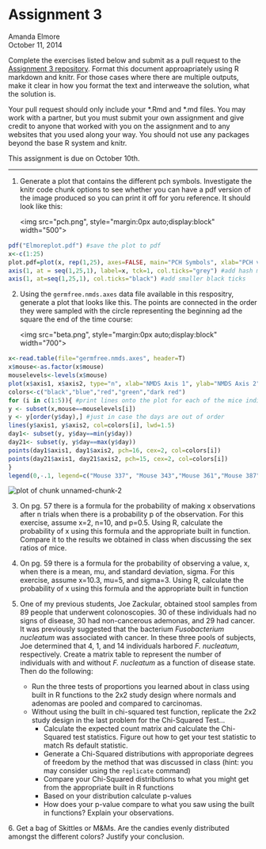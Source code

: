# Assignment 3
Amanda Elmore  
October 11, 2014  

Complete the exercises listed below and submit as a pull request to the [Assignment 3 repository](http://www.github.com/microbialinformatics/assignment03).  Format this document approapriately using R markdown and knitr. For those cases where there are multiple outputs, make it clear in how you format the text and interweave the solution, what the solution is.

Your pull request should only include your *.Rmd and *.md files. You may work with a partner, but you must submit your own assignment and give credit to anyone that worked with you on the assignment and to any websites that you used along your way. You should not use any packages beyond the base R system and knitr.

This assignment is due on October 10th.

------

1.  Generate a plot that contains the different pch symbols. Investigate the knitr code chunk options to see whether you can have a pdf version of the image produced so you can print it off for yoru reference. It should look like this:

    <img src="pch.png", style="margin:0px auto;display:block" width="500">


```r
pdf("Elmoreplot.pdf") #save the plot to pdf
x<-c(1:25)
plot.pdf=plot(x, rep(1,25), axes=FALSE, main="PCH Symbols", xlab="PCH value", ylab="",  pch=c(1:25), cex=2)
axis(1, at = seq(1,25,1), label=x, tck=1, col.ticks="grey") #add hash marks
axis(1, at=seq(1,25,1), col.ticks="black") #add smaller black ticks
```

2.  Using the `germfree.nmds.axes` data file available in this respositry, generate a plot that looks like this. The points are connected in the order they were sampled with the circle representing the beginning ad the square the end of the time course:

    <img src="beta.png", style="margin:0px auto;display:block" width="700">

```r
x<-read.table(file="germfree.nmds.axes", header=T)
x$mouse<-as.factor(x$mouse)
mouselevels<-levels(x$mouse)
plot(x$axis1, x$axis2, type="n", xlab="NMDS Axis 1", ylab="NMDS Axis 2")
colors<-c("black","blue","red","green","dark red")
for (i in c(1:5)){ #print lines onto the plot for each of the mice individually with a different color
y <- subset(x,mouse==mouselevels[i])
y <- y[order(y$day),] #just in case the days are out of order
lines(y$axis1, y$axis2, col=colors[i], lwd=1.5)
day1<- subset(y, y$day==min(y$day))
day21<- subset(y, y$day==max(y$day))
points(day1$axis1, day1$axis2, pch=16, cex=2, col=colors[i])
points(day21$axis1, day21$axis2, pch=15, cex=2, col=colors[i])
}
legend(0,-.1, legend=c("Mouse 337", "Mouse 343","Mouse 361","Mouse 387","Mouse 389"), lwd=4,col=colors)
```

![plot of chunk unnamed-chunk-2](./README_files/figure-html/unnamed-chunk-2.png) 

3.  On pg. 57 there is a formula for the probability of making x observations after n trials when there is a probability p of the observation.  For this exercise, assume x=2, n=10, and p=0.5.  Using R, calculate the probability of x using this formula and the appropriate built in function. Compare it to the results we obtained in class when discussing the sex ratios of mice.


4.  On pg. 59 there is a formula for the probability of observing a value, x, when there is a mean, mu, and standard deviation, sigma.  For this exercise, assume x=10.3, mu=5, and sigma=3.  Using R, calculate the probability of x using this formula and the appropriate built in function


5.  One of my previous students, Joe Zackular, obtained stool samples from 89 people that underwent colonoscopies.  30 of these individuals had no signs of disease, 30 had non-cancerous ademonas, and 29 had cancer.  It was previously suggested that the bacterium *Fusobacterium nucleatum* was associated with cancer.  In these three pools of subjects, Joe determined that 4, 1, and 14 individuals harbored *F. nucleatum*, respectively. Create a matrix table to represent the number of individuals with and without _F. nucleatum_ as a function of disease state.  Then do the following:

    * Run the three tests of proportions you learned about in class using built in R  functions to the 2x2 study design where normals and adenomas are pooled and compared to carcinomas.
    * Without using the built in chi-squared test function, replicate the 2x2 study design in the last problem for the Chi-Squared Test...
      * Calculate the expected count matrix and calculate the Chi-Squared test statistics. Figure out how to get your test statistic to match Rs default statistic.
      *	Generate a Chi-Squared distributions with approporiate degrees of freedom by the method that was discussed in class (hint: you may consider using the `replicate` command)
      * Compare your Chi-Squared distributions to what you might get from the appropriate built in R functions
      * Based on your distribution calculate p-values
      * How does your p-value compare to what you saw using the built in functions? Explain your observations.


6\.  Get a bag of Skittles or M&Ms.  Are the candies evenly distributed amongst the different colors?  Justify your conclusion.

